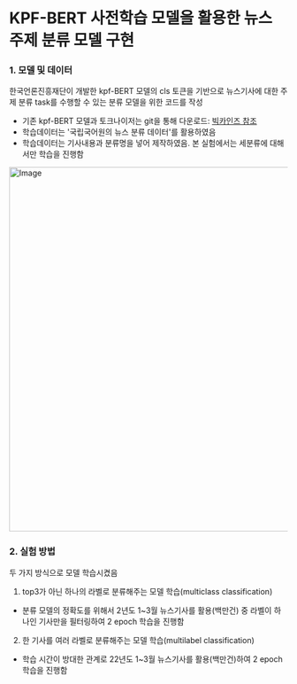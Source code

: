 # KPF-BERT 사전학습 모델을 활용한 뉴스 주제 분류 모델 구현

### 1. 모델 및 데이터

한국언론진흥재단이 개발한 kpf-BERT 모델의 cls 토큰을 기반으로 뉴스기사에 대한 주제 분류 task를 수행할 수 있는 분류 모델을 위한 코드를 작성
- 기존 kpf-BERT 모델과 토크나이저는 git을 통해 다운로드: [빅카인즈 참조](https://github.com/KPF-bigkinds/BIGKINDS-LAB/blob/main/KPF-BERT-CLS/README.md)
- 학습데이터는 '국립국어원의 뉴스 분류 데이터'를 활용하였음
- 학습데이터는 기사내용과 분류명을 넣어 제작하였음. 본 실험에서는 세분류에 대해서만 학습을 진행함
<img width="658" alt="Image" src="https://github.com/user-attachments/assets/7db9664f-ec5f-41ee-89bb-ad9b508d8214" /> 

### 2. 실험 방법

두 가지 방식으로 모델 학습시켰음
1. top3가 아닌 하나의 라벨로 분류해주는 모델 학습(multiclass classification)
- 분류 모델의 정확도를 위해서 2년도 1~3월 뉴스기사를 활용(백만건) 중 라벨이 하나인 기사만을 필터링하여 2 epoch 학습을 진행함 
2. 한 기사를 여러 라벨로 분류해주는 모델 학습(multilabel classification)
- 학습 시간이 방대한 관계로 22년도 1~3월 뉴스기사를 활용(백만건)하여 2 epoch 학습을 진행함
